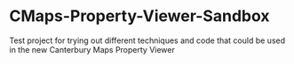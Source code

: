 # CMaps-Property-Viewer-Sandbox
Test project for trying out different techniques and code that could be used in the new Canterbury Maps Property Viewer
